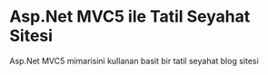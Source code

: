 # Asp.Net MVC5 ile Tatil Seyahat Sitesi
 Asp.Net MVC5 mimarisini kullanan basit bir tatil seyahat blog sitesi
